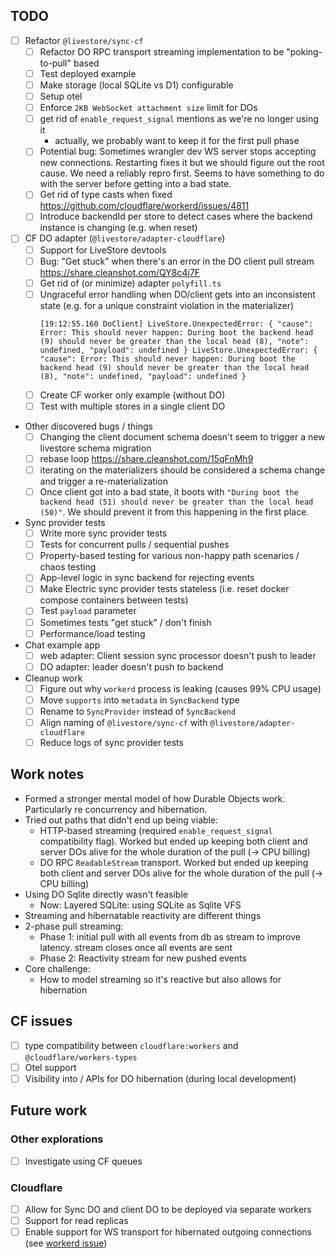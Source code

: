 ## TODO

- [ ] Refactor `@livestore/sync-cf`
  - [ ] Refactor DO RPC transport streaming implementation to be "poking-to-pull" based
  - [ ] Test deployed example
  - [ ] Make storage (local SQLite vs D1) configurable
  - [ ] Setup otel
  - [ ] Enforce `2KB WebSocket attachment size` limit for DOs
  - [ ] get rid of `enable_request_signal` mentions as we're no longer using it
    - actually, we probably want to keep it for the first pull phase
  - [ ] Potential bug: Sometimes wrangler dev WS server stops accepting new connections. Restarting fixes it but we should figure out the root cause. We need a reliably repro first. Seems to have something to do with the server before getting into a bad state.
  - [ ] Get rid of type casts when fixed https://github.com/cloudflare/workerd/issues/4811
  - [ ] Introduce backendId per store to detect cases where the backend instance is changing (e.g. when reset)
- [ ] CF DO adapter (`@livestore/adapter-cloudflare`)
  - [ ] Support for LiveStore devtools
  - [ ] Bug: "Get stuck" when there's an error in the DO client pull stream https://share.cleanshot.com/QY8c4j7F
  - [ ] Get rid of (or minimize) adapter `polyfill.ts`
  - [ ] Ungraceful error handling when DO/client gets into an inconsistent state (e.g. for a unique constraint violation in the materializer)
      ```
      [19:12:55.160 DoClient] LiveStore.UnexpectedError: { "cause": Error: This should never happen: During boot the backend head (9) should never be greater than the local head (8), "note": undefined, "payload": undefined } LiveStore.UnexpectedError: { "cause": Error: This should never happen: During boot the backend head (9) should never be greater than the local head (8), "note": undefined, "payload": undefined }
      ```
  - [ ] Create CF worker only example (without DO)
  - [ ] Test with multiple stores in a single client DO
- Other discovered bugs / things
  - [ ] Changing the client document schema doesn't seem to trigger a new livestore schema migration
  - [ ] rebase loop https://share.cleanshot.com/15qFnMh9
  - [ ] iterating on the materializers should be considered a schema change and trigger a re-materialization
  - [ ] Once client got into a bad state, it boots with `"During boot the backend head (51) should never be greater than the local head (50)"`. We should prevent it from this happening in the first place.
- Sync provider tests
  - [ ] Write more sync provider tests
  - [ ] Tests for concurrent pulls / sequential pushes
  - [ ] Property-based testing for various non-happy path scenarios / chaos testing
  - [ ] App-level logic in sync backend for rejecting events
  - [ ] Make Electric sync provider tests stateless (i.e. reset docker compose containers between tests)
  - [ ] Test `payload` parameter
  - [ ] Sometimes tests "get stuck" / don't finish
  - [ ] Performance/load testing
- Chat example app
  - [ ] web adapter: Client session sync processor doesn't push to leader
  - [ ] DO adapter: leader doesn't push to backend
- Cleanup work
  - [ ] Figure out why `workerd` process is leaking (causes 99% CPU usage)
  - [ ] Move `supports` into `metadata` in `SyncBackend` type
  - [ ] Rename to `SyncProvider` instead of `SyncBackend`
  - [ ] Align naming of `@livestore/sync-cf` with `@livestore/adapter-cloudflare`
  - [ ] Reduce logs of sync provider tests

## Work notes

- Formed a stronger mental model of how Durable Objects work. Particularly re concurrency and hibernation.
- Tried out paths that didn't end up being viable:
  - HTTP-based streaming (required `enable_request_signal` compatibility flag). Worked but ended up keeping both client and server DOs alive for the whole duration of the pull (-> CPU billing)
  - DO RPC `ReadableStream` transport. Worked but ended up keeping both client and server DOs alive for the whole duration of the pull (-> CPU billing)
- Using DO Sqlite directly wasn't feasible
  - Now: Layered SQLite: using SQLite as Sqlite VFS
- Streaming and hibernatable reactivity are different things
- 2-phase pull streaming:
  - Phase 1: initial pull with all events from db as stream to improve latency. stream closes once all events are sent
  - Phase 2: Reactivity stream for new pushed events
- Core challenge:
  - How to model streaming so it's reactive but also allows for hibernation

## CF issues

- [ ] type compatibility between `cloudflare:workers` and `@cloudflare/workers-types`
- [ ] Otel support
- [ ] Visibility into / APIs for DO hibernation (during local development)

## Future work

### Other explorations

- [ ] Investigate using CF queues

### Cloudflare

- [ ] Allow for Sync DO and client DO to be deployed via separate workers
- [ ] Support for read replicas
- [ ] Enable support for WS transport for hibernated outgoing connections (see [workerd issue](https://github.com/cloudflare/workerd/issues/4864))